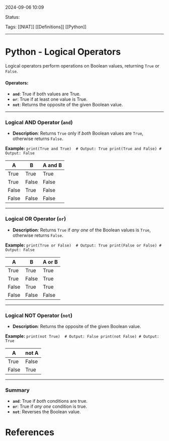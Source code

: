 
2024-09-06 10:09

Status:

Tags: [[NIAT]] [[Definitions]] [[Python]]

________________________________________________________________________



# Python - Logical Operators


Logical operators perform operations on Boolean values, returning `True` or `False`.

#### **Operators:**

- **`and`**: True if both values are True.
- **`or`**: True if at least one value is True.
- **`not`**: Returns the opposite of the given Boolean value.

---

### **Logical AND Operator (`and`)**

- **Description**: Returns `True` only if _both_ Boolean values are `True`, otherwise returns `False`.

**Example:**
`print(True and True)  # Output: True print(True and False) # Output: False`

| A     | B     | A and B |
| ----- | ----- | ------- |
| True  | True  | True    |
| True  | False | False   |
| False | True  | False   |
| False | False | False   |

---

### **Logical OR Operator (`or`)**

- **Description**: Returns `True` if _any one_ of the Boolean values is `True`, otherwise returns `False`.

**Example:**
`print(True or False)  # Output: True print(False or False) # Output: False`

| A     | B     | A or B |
| ----- | ----- | ------ |
| True  | True  | True   |
| True  | False | True   |
| False | True  | True   |
| False | False | False  |

---

### **Logical NOT Operator (`not`)**

- **Description**: Returns the opposite of the given Boolean value.

**Example:**
`print(not True)  # Output: False print(not False) # Output: True`

| A     | not A |
| ----- | ----- |
| True  | False |
| False | True  |

---

### **Summary**

- **`and`**: True if _both_ conditions are true.
- **`or`**: True if _any one_ condition is true.
- **`not`**: Reverses the Boolean value.




# References

